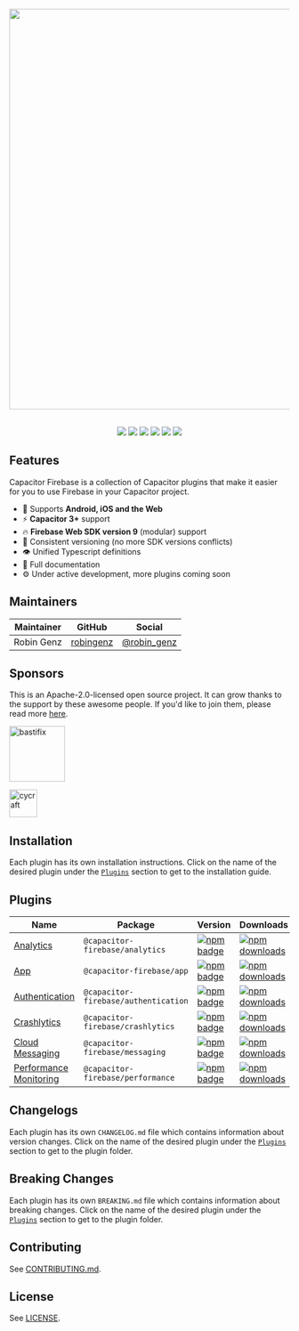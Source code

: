 <br />
<div align="center">
  <img src="https://user-images.githubusercontent.com/13857929/161965231-b2c7f586-2ee8-4342-a71a-0532bb8b4c1f.png" width="720" />
</div>
<br />
<p align="center">
  <a href="https://github.com/capawesome-team/capacitor-firebase"><img src="https://img.shields.io/maintenance/yes/2022?style=flat-square" /></a>
  <a href="https://github.com/capawesome-team/capacitor-firebase/actions/workflows/ci.yml"><img src="https://img.shields.io/github/workflow/status/capawesome-team/capacitor-firebase/CI/main?style=flat-square" /></a>
  <a href="https://github.com/capawesome-team/capacitor-firebase"><img src="https://img.shields.io/github/license/capawesome-team/capacitor-firebase?style=flat-square" /></a>
  <a href="https://github.com/capawesome-team"><img src="https://img.shields.io/badge/part%20of-capawesome-%234f46e5?style=flat-square" /></a>
  <a href="https://turborepo.org/"><img src="https://img.shields.io/badge/maintained%20with-turborepo-%237f6ab2?style=flat-square" /></a>
  <a href="https://devlibrary.withgoogle.com/products/firebase/repos/robingenz-capacitor-firebase"><img src="https://img.shields.io/badge/part%20of-DevLibrary-9cf?color=4285F4&logoColor=4285F4&logo=google&style=flat-square" /></a>
</p>

## Features

Capacitor Firebase is a collection of Capacitor plugins that make it easier for you to use Firebase in your Capacitor project.

- 🔋 Supports **Android, iOS and the Web**
- ⚡️ **Capacitor 3+** support 
- 🔥 **Firebase Web SDK version 9** (modular) support
- 🦋 Consistent versioning (no more SDK versions conflicts)
- 👁 Unified Typescript definitions
- 📄 Full documentation
- ⚙️ Under active development, more plugins coming soon

## Maintainers

| Maintainer | GitHub                                    | Social                                        |
| ---------- | ----------------------------------------- | --------------------------------------------- |
| Robin Genz | [robingenz](https://github.com/robingenz) | [@robin_genz](https://twitter.com/robin_genz) |

## Sponsors

This is an Apache-2.0-licensed open source project. 
It can grow thanks to the support by these awesome people. 
If you'd like to join them, please read more [here](https://github.com/sponsors/capawesome-team).  

<!-- gold-sponsors --><a href="https://github.com/bastifix"><img src="https://github.com/bastifix.png" alt="bastifix" width="100px"></a><!-- gold-sponsors -->
<!-- silver-sponsors --><!-- silver-sponsors -->
<!-- bronze-sponsors --><!-- bronze-sponsors -->

<a href="https://github.com/cycraft"><img src="https://github.com/cycraft.png" alt="cycraft" style="max-width: 100%;" width="50px"></a>

## Installation

Each plugin has its own installation instructions.
Click on the name of the desired plugin under the [`Plugins`](#plugins) section to get to the installation guide.

## Plugins

| Name                                                       | Package                              | Version                                                                                                                                                             | Downloads                                                                                                                                                                |
| ---------------------------------------------------------- | ------------------------------------ | ------------------------------------------------------------------------------------------------------------------------------------------------------------------- | ------------------------------------------------------------------------------------------------------------------------------------------------------------------------ |
| [Analytics](./packages/analytics)                | `@capacitor-firebase/analytics`      | [![npm badge](https://img.shields.io/npm/v/@capacitor-firebase/analytics?style=flat-square)](https://www.npmjs.com/package/@capacitor-firebase/analytics)           | [![npm downloads](https://img.shields.io/npm/dw/@capacitor-firebase/analytics?style=flat-square)](https://www.npmjs.com/package/@capacitor-firebase/analytics)           |
| [App](./packages/app)                            | `@capacitor-firebase/app`            | [![npm badge](https://img.shields.io/npm/v/@capacitor-firebase/app?style=flat-square)](https://www.npmjs.com/package/@capacitor-firebase/app)                       | [![npm downloads](https://img.shields.io/npm/dw/@capacitor-firebase/app?style=flat-square)](https://www.npmjs.com/package/@capacitor-firebase/app)                       |
| [Authentication](./packages/authentication)      | `@capacitor-firebase/authentication` | [![npm badge](https://img.shields.io/npm/v/@capacitor-firebase/authentication?style=flat-square)](https://www.npmjs.com/package/@capacitor-firebase/authentication) | [![npm downloads](https://img.shields.io/npm/dw/@capacitor-firebase/authentication?style=flat-square)](https://www.npmjs.com/package/@capacitor-firebase/authentication) |
| [Crashlytics](./packages/crashlytics)            | `@capacitor-firebase/crashlytics`    | [![npm badge](https://img.shields.io/npm/v/@capacitor-firebase/crashlytics?style=flat-square)](https://www.npmjs.com/package/@capacitor-firebase/crashlytics)       | [![npm downloads](https://img.shields.io/npm/dw/@capacitor-firebase/crashlytics?style=flat-square)](https://www.npmjs.com/package/@capacitor-firebase/crashlytics)       |
| [Cloud Messaging](./packages/messaging) | `@capacitor-firebase/messaging`    | [![npm badge](https://img.shields.io/npm/v/@capacitor-firebase/messaging?style=flat-square)](https://www.npmjs.com/package/@capacitor-firebase/messaging)       | [![npm downloads](https://img.shields.io/npm/dw/@capacitor-firebase/messaging?style=flat-square)](https://www.npmjs.com/package/@capacitor-firebase/messaging)       |
| [Performance Monitoring](./packages/performance) | `@capacitor-firebase/performance`    | [![npm badge](https://img.shields.io/npm/v/@capacitor-firebase/performance?style=flat-square)](https://www.npmjs.com/package/@capacitor-firebase/performance)       | [![npm downloads](https://img.shields.io/npm/dw/@capacitor-firebase/performance?style=flat-square)](https://www.npmjs.com/package/@capacitor-firebase/performance)       |

## Changelogs

Each plugin has its own `CHANGELOG.md` file which contains information about version changes. 
Click on the name of the desired plugin under the [`Plugins`](#plugins) section to get to the plugin folder.

## Breaking Changes

Each plugin has its own `BREAKING.md` file which contains information about breaking changes. 
Click on the name of the desired plugin under the [`Plugins`](#plugins) section to get to the plugin folder.

## Contributing

See [CONTRIBUTING.md](./CONTRIBUTING.md).

## License

See [LICENSE](./LICENSE).
